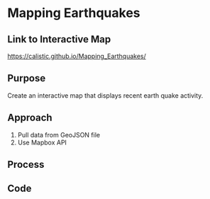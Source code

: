 # Mapping Earthquakes

## Link to Interactive Map
https://calistic.github.io/Mapping_Earthquakes/

## Purpose
Create an interactive map that displays recent earth quake activity.

## Approach
1. Pull data from GeoJSON file
2. Use Mapbox API 

## Process


## Code
